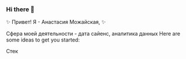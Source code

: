 ### Hi there 👋

 ✨ Привет! Я - Анастасия Можайская, ✨

Сфера моей деятельности - дата сайенс, аналитика данных
Here are some ideas to get you started:

Стек
